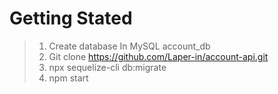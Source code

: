 # Getting Stated


> 1. Create database In MySQL account_db
> 2. Git clone https://github.com/Laper-in/account-api.git
> 3. npx sequelize-cli db:migrate
> 4. npm start

